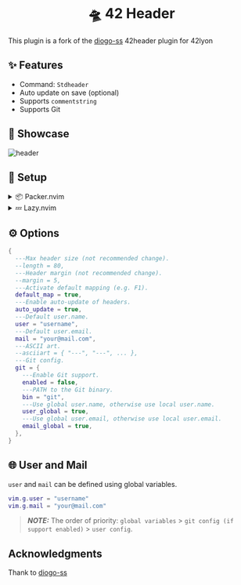 <h1 align="center">🛸 42 Header</h1>

This plugin is a fork of the [diogo-ss](https://github.com/Diogo-ss/42-header.nvim) 42header plugin for 42lyon

## ✨ Features

- Command: `Stdheader`
- Auto update on save (optional)
- Supports `commentstring`
- Supports Git

## 🚀 Showcase

![header]([https://raw.githubusercontent.com/Diogo-ss/42-header.nvim/7528c7ff25c51bf32301dfc1ece995128d2ae7d5/.github/header_img.png](https://github.com/Natox10/42lyon-header.nvim/blob/main/Screenshot.png?raw=true))

## 🎈 Setup

<details>
  <summary>📦 Packer.nvim</summary>

```lua
use {
  "Diogo-ss/42-header.nvim",
  cmd = { "Stdheader" },
  config = function()
    require "42header"setup {
      default_map = true, -- Default mapping <F1> in normal mode.
      auto_update = true, -- Update header when saving.
      user = "username", -- Your user.
      mail = "your@email.com", -- Your mail.
    -- add other options.
    }
  end,
}
```

</details>

<details>
  <summary>💤 Lazy.nvim</summary>

```lua
{
  "Diogo-ss/42-header.nvim",
  cmd = { "Stdheader" },
  keys = { "<F1>" },
  opts = {
    default_map = true, -- Default mapping <F1> in normal mode.
    auto_update = true, -- Update header when saving.
    user = "username", -- Your user.
    mail = "your@email.com", -- Your mail.
    -- add other options.
  },
  config = function(_, opts)
    require("42header").setup(opts)
  end,
}
```

</details>

## ⚙ Options

```lua
{
  ---Max header size (not recommended change).
  --length = 80,
  ---Header margin (not recommended change).
  --margin = 5,
  ---Activate default mapping (e.g. F1).
  default_map = true,
  ---Enable auto-update of headers.
  auto_update = true,
  ---Default user.name.
  user = "username",
  ---Default user.email.
  mail = "your@mail.com",
  ---ASCII art.
  --asciiart = { "---", "---", ... },
  ---Git config.
  git = {
    ---Enable Git support.
    enabled = false,
    ---PATH to the Git binary.
    bin = "git",
    ---Use global user.name, otherwise use local user.name.
    user_global = true,
    ---Use global user.email, otherwise use local user.email.
    email_global = true,
  },
}
```

## 🌐 User and Mail

`user` and `mail` can be defined using global variables.

```lua
vim.g.user = "username"
vim.g.mail = "your@mail.com"
```

> **_NOTE:_** The order of priority: `global variables` > `git config (if support enabled)` > `user config`.


## Acknowledgments

Thank to [diogo-ss](https://github.com/Diogo-ss/42-header.nvim)
